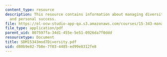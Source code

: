 ```yaml
---
content_type: resource
description: This resource contains information about managing diversity for business
  and personal success.
file: https://ol-ocw-studio-app-qa.s3.amazonaws.com/courses/15-343-managing-transformations-in-work-organizations-and-society-spring-2002/d80b9e827b8e7f034485ed99e8312fe8_SDM15343mod7Diversity.pdf
file_type: application/pdf
parent_uid: 807597fa-34d1-455e-5e51-0926da7f0ddd
resourcetype: Document
title: SDM15343mod7Diversity.pdf
uid: d80b9e82-7b8e-7f03-4485-ed99e8312fe8
---
```

